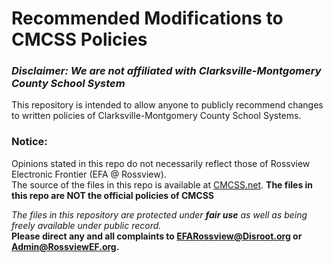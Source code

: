 # Recommended Modifications to CMCSS Policies
### *Disclaimer: We are not affiliated with Clarksville-Montgomery County School System*
  
This repository is intended to allow anyone to publicly recommend changes to written policies of Clarksville-Montgomery County School Systems.
  
### Notice:
Opinions stated in this repo do not necessarily reflect those of Rossview Electronic Frontier (EFA @ Rossview).  
The source of the files in this repo is available at [CMCSS.net](https://CMCSS.net). **The files in this repo are NOT the official policies of CMCSS**
  
*The files in this repository are protected under **fair use** as well as being freely available under public record.*  
**Please direct any and all complaints to EFARossview@Disroot.org or Admin@RossviewEF.org.**
